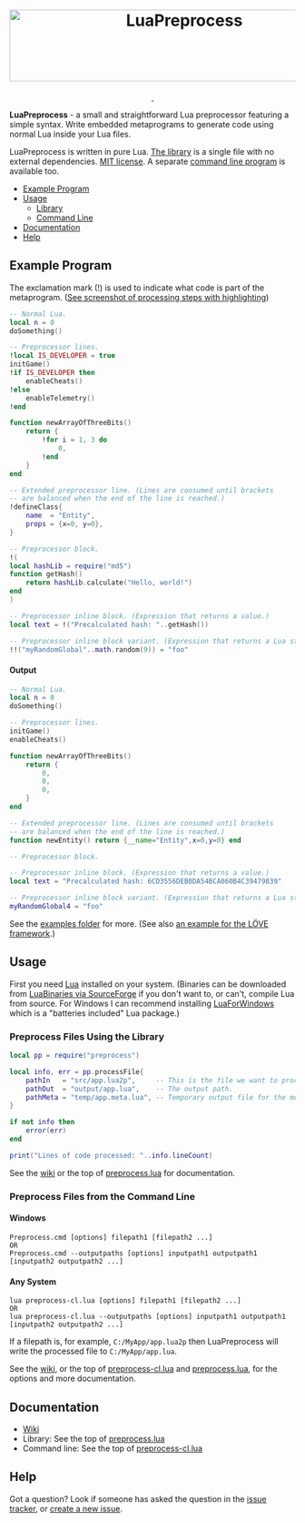 <h1 align="center"><img src="misc/logo.png" width="600" height="126" alt="LuaPreprocess" title="LuaPreprocess"></h1>

<p align="center">
	<a href="https://github.com/ReFreezed/LuaPreprocess/releases/latest">
		<img src="https://img.shields.io/github/release/ReFreezed/LuaPreprocess.svg" alt="">
	</a>
	<a href="https://github.com/ReFreezed/LuaPreprocess/blob/master/LICENSE">
		<img src="https://img.shields.io/github/license/ReFreezed/LuaPreprocess.svg" alt="">
	</a>
</p>

**LuaPreprocess** - a small and straightforward Lua preprocessor featuring a simple syntax.
Write embedded metaprograms to generate code using normal Lua inside your Lua files.

LuaPreprocess is written in pure Lua.
[The library](preprocess.lua) is a single file with no external dependencies.
[MIT license](LICENSE.txt).
A separate [command line program](preprocess-cl.lua) is available too.

- [Example Program](#example-program)
- [Usage](#usage)
	- [Library](#preprocess-files-using-the-library)
	- [Command Line](#preprocess-files-from-the-command-line)
- [Documentation](https://github.com/ReFreezed/LuaPreprocess/wiki)
- [Help](#help)



## Example Program
The exclamation mark (!) is used to indicate what code is part of the metaprogram.
([See screenshot of processing steps with highlighting](https://raw.githubusercontent.com/ReFreezed/LuaPreprocess/master/misc/processingSteps.png))

```lua
-- Normal Lua.
local n = 0
doSomething()

-- Preprocessor lines.
!local IS_DEVELOPER = true
initGame()
!if IS_DEVELOPER then
	enableCheats()
!else
	enableTelemetry()
!end

function newArrayOfThreeBits()
	return {
		!for i = 1, 3 do
			0,
		!end
	}
end

-- Extended preprocessor line. (Lines are consumed until brackets
-- are balanced when the end of the line is reached.)
!defineClass{
	name  = "Entity",
	props = {x=0, y=0},
}

-- Preprocessor block.
!(
local hashLib = require("md5")
function getHash()
	return hashLib.calculate("Hello, world!")
end
)

-- Preprocessor inline block. (Expression that returns a value.)
local text = !("Precalculated hash: "..getHash())

-- Preprocessor inline block variant. (Expression that returns a Lua string.)
!!("myRandomGlobal"..math.random(9)) = "foo"
```

#### Output
```lua
-- Normal Lua.
local n = 0
doSomething()

-- Preprocessor lines.
initGame()
enableCheats()

function newArrayOfThreeBits()
	return {
		0,
		0,
		0,
	}
end

-- Extended preprocessor line. (Lines are consumed until brackets
-- are balanced when the end of the line is reached.)
function newEntity() return {__name="Entity",x=0,y=0} end

-- Preprocessor block.

-- Preprocessor inline block. (Expression that returns a value.)
local text = "Precalculated hash: 6CD3556DEB0DA54BCA060B4C39479839"

-- Preprocessor inline block variant. (Expression that returns a Lua string.)
myRandomGlobal4 = "foo"
```

See the [examples folder](examples) for more.
(See also [an example for the LÖVE framework](https://gist.github.com/ReFreezed/be97dce6b67496b0f0c5275bf2a96d51).)



## Usage
First you need [Lua](https://www.lua.org/versions.html) installed on your system. (Binaries can be
downloaded from [LuaBinaries via SourceForge](https://sourceforge.net/projects/luabinaries/files/5.1.5/Tools%20Executables/)
if you don't want to, or can't, compile Lua from source. For Windows I can recommend installing
[LuaForWindows](https://github.com/rjpcomputing/luaforwindows) which is a "batteries included" Lua package.)


### Preprocess Files Using the Library
```lua
local pp = require("preprocess")

local info, err = pp.processFile{
	pathIn   = "src/app.lua2p",     -- This is the file we want to process.
	pathOut  = "output/app.lua",    -- The output path.
	pathMeta = "temp/app.meta.lua", -- Temporary output file for the metaprogram.
}

if not info then
	error(err)
end

print("Lines of code processed: "..info.lineCount)
```

See the [wiki](https://github.com/ReFreezed/LuaPreprocess/wiki)
or the top of [preprocess.lua](preprocess.lua) for documentation.


### Preprocess Files from the Command Line

#### Windows
```batch
Preprocess.cmd [options] filepath1 [filepath2 ...]
OR
Preprocess.cmd --outputpaths [options] inputpath1 outputpath1 [inputpath2 outputpath2 ...]
```

#### Any System
```batch
lua preprocess-cl.lua [options] filepath1 [filepath2 ...]
OR
lua preprocess-cl.lua --outputpaths [options] inputpath1 outputpath1 [inputpath2 outputpath2 ...]
```

If a filepath is, for example, `C:/MyApp/app.lua2p` then LuaPreprocess will write the processed file to `C:/MyApp/app.lua`.

See the [wiki](https://github.com/ReFreezed/LuaPreprocess/wiki/Command-Line),
or the top of [preprocess-cl.lua](preprocess-cl.lua)
and [preprocess.lua](preprocess.lua), for the options and more documentation.



## Documentation
- [Wiki](https://github.com/ReFreezed/LuaPreprocess/wiki)
- Library: See the top of [preprocess.lua](preprocess.lua)
- Command line: See the top of [preprocess-cl.lua](preprocess-cl.lua)



## Help
Got a question?
Look if someone has asked the question in the [issue tracker](https://github.com/ReFreezed/LuaPreprocess/issues?q=is%3Aissue),
or [create a new issue](https://github.com/ReFreezed/LuaPreprocess/issues/new).


